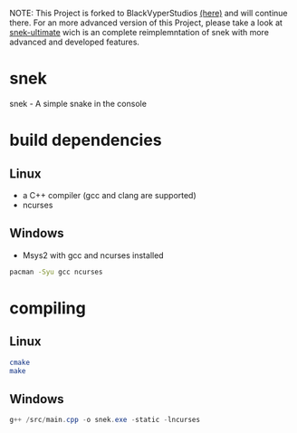 NOTE: This Project is forked to BlackVyperStudios [(here)](https://github.com/BlackVyperStudios/snek) and will continue there. For an more advanced version of this Project, please take a look at [snek-ultimate](https://github.com/MCWertGaming/snek-utimate) wich is an complete reimplemntation of snek with more advanced and developed features.

# snek
snek - A simple snake in the console

# build dependencies
## Linux
- a C++ compiler (gcc and clang are supported)
- ncurses
## Windows
- Msys2 with gcc and ncurses installed
```bash
pacman -Syu gcc ncurses
```

# compiling
## Linux
```bash
cmake
make
```
## Windows
```powershell
g++ /src/main.cpp -o snek.exe -static -lncurses
```

